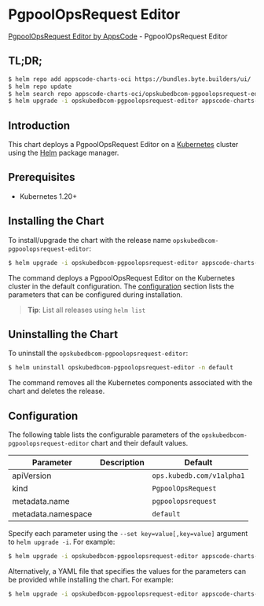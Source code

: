 # PgpoolOpsRequest Editor

[PgpoolOpsRequest Editor by AppsCode](https://appscode.com) - PgpoolOpsRequest Editor

## TL;DR;

```bash
$ helm repo add appscode-charts-oci https://bundles.byte.builders/ui/
$ helm repo update
$ helm search repo appscode-charts-oci/opskubedbcom-pgpoolopsrequest-editor --version=v0.13.0
$ helm upgrade -i opskubedbcom-pgpoolopsrequest-editor appscode-charts-oci/opskubedbcom-pgpoolopsrequest-editor -n default --create-namespace --version=v0.13.0
```

## Introduction

This chart deploys a PgpoolOpsRequest Editor on a [Kubernetes](http://kubernetes.io) cluster using the [Helm](https://helm.sh) package manager.

## Prerequisites

- Kubernetes 1.20+

## Installing the Chart

To install/upgrade the chart with the release name `opskubedbcom-pgpoolopsrequest-editor`:

```bash
$ helm upgrade -i opskubedbcom-pgpoolopsrequest-editor appscode-charts-oci/opskubedbcom-pgpoolopsrequest-editor -n default --create-namespace --version=v0.13.0
```

The command deploys a PgpoolOpsRequest Editor on the Kubernetes cluster in the default configuration. The [configuration](#configuration) section lists the parameters that can be configured during installation.

> **Tip**: List all releases using `helm list`

## Uninstalling the Chart

To uninstall the `opskubedbcom-pgpoolopsrequest-editor`:

```bash
$ helm uninstall opskubedbcom-pgpoolopsrequest-editor -n default
```

The command removes all the Kubernetes components associated with the chart and deletes the release.

## Configuration

The following table lists the configurable parameters of the `opskubedbcom-pgpoolopsrequest-editor` chart and their default values.

|     Parameter      | Description |               Default                |
|--------------------|-------------|--------------------------------------|
| apiVersion         |             | <code>ops.kubedb.com/v1alpha1</code> |
| kind               |             | <code>PgpoolOpsRequest</code>        |
| metadata.name      |             | <code>pgpoolopsrequest</code>        |
| metadata.namespace |             | <code>default</code>                 |


Specify each parameter using the `--set key=value[,key=value]` argument to `helm upgrade -i`. For example:

```bash
$ helm upgrade -i opskubedbcom-pgpoolopsrequest-editor appscode-charts-oci/opskubedbcom-pgpoolopsrequest-editor -n default --create-namespace --version=v0.13.0 --set apiVersion=ops.kubedb.com/v1alpha1
```

Alternatively, a YAML file that specifies the values for the parameters can be provided while
installing the chart. For example:

```bash
$ helm upgrade -i opskubedbcom-pgpoolopsrequest-editor appscode-charts-oci/opskubedbcom-pgpoolopsrequest-editor -n default --create-namespace --version=v0.13.0 --values values.yaml
```
